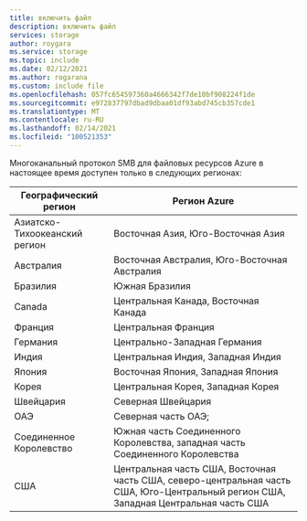 ```yaml
---
title: включить файл
description: включить файл
services: storage
author: roygara
ms.service: storage
ms.topic: include
ms.date: 02/12/2021
ms.author: rogarana
ms.custom: include file
ms.openlocfilehash: 057fc654597360a4666342f7de10bf908224f1de
ms.sourcegitcommit: e972837797dbad9dbaa01df93abd745cb357cde1
ms.translationtype: MT
ms.contentlocale: ru-RU
ms.lasthandoff: 02/14/2021
ms.locfileid: "100521353"
---
```

Многоканальный протокол SMB для файловых ресурсов Azure в настоящее время доступен только в следующих регионах:

| Географический регион | Регион Azure |
|-------------|-------------------|
| Азиатско-Тихоокеанский регион | Восточная Азия, Юго-Восточная Азия|
| Австралия | Восточная Австралия, Юго-Восточная Австралия |
| Бразилия | Южная Бразилия |
| Canada | Центральная Канада, Восточная Канада |
| Франция | Центральная Франция |
| Германия | Центрально-Западная Германия |
| Индия | Центральная Индия, Западная Индия |
| Япония | Восточная Япония, Западная Япония |
| Корея | Центральная Корея, Западная Корея |
| Швейцария | Северная Швейцария |
| ОАЭ | Северная часть ОАЭ; |
| Соединенное Королевство | Южная часть Соединенного Королевства, западная часть Соединенного Королевства |
| США | Центральная часть США, Восточная часть США, северо-центральная часть США, Юго-Центральный регион США, Западная Центральная часть США |